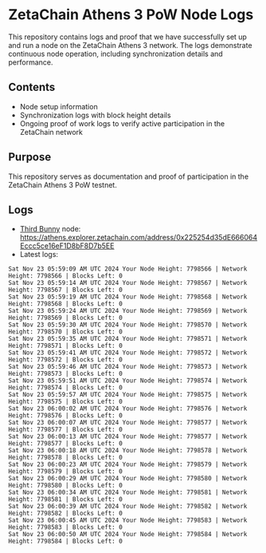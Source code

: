 # ZetaChain Athens 3 PoW Node Logs
This repository contains logs and proof that we have successfully set up and run a node on the ZetaChain Athens 3 network. The logs demonstrate continuous node operation, including synchronization details and performance.

## Contents
- Node setup information
- Synchronization logs with block height details
- Ongoing proof of work logs to verify active participation in the ZetaChain network

## Purpose
This repository serves as documentation and proof of participation in the ZetaChain Athens 3 PoW testnet.

## Logs

- [Third Bunny](https://thirdbunny.xyz/) node: https://athens.explorer.zetachain.com/address/0x225254d35dE666064Eccc5ce16eF1D8bF8D7b5EE
- Latest logs:
```
Sat Nov 23 05:59:09 AM UTC 2024 Your Node Height: 7798566 | Network Height: 7798566 | Blocks Left: 0
Sat Nov 23 05:59:14 AM UTC 2024 Your Node Height: 7798567 | Network Height: 7798567 | Blocks Left: 0
Sat Nov 23 05:59:19 AM UTC 2024 Your Node Height: 7798568 | Network Height: 7798568 | Blocks Left: 0
Sat Nov 23 05:59:24 AM UTC 2024 Your Node Height: 7798569 | Network Height: 7798569 | Blocks Left: 0
Sat Nov 23 05:59:30 AM UTC 2024 Your Node Height: 7798570 | Network Height: 7798570 | Blocks Left: 0
Sat Nov 23 05:59:35 AM UTC 2024 Your Node Height: 7798571 | Network Height: 7798571 | Blocks Left: 0
Sat Nov 23 05:59:41 AM UTC 2024 Your Node Height: 7798572 | Network Height: 7798572 | Blocks Left: 0
Sat Nov 23 05:59:46 AM UTC 2024 Your Node Height: 7798573 | Network Height: 7798573 | Blocks Left: 0
Sat Nov 23 05:59:51 AM UTC 2024 Your Node Height: 7798574 | Network Height: 7798574 | Blocks Left: 0
Sat Nov 23 05:59:57 AM UTC 2024 Your Node Height: 7798575 | Network Height: 7798575 | Blocks Left: 0
Sat Nov 23 06:00:02 AM UTC 2024 Your Node Height: 7798576 | Network Height: 7798576 | Blocks Left: 0
Sat Nov 23 06:00:07 AM UTC 2024 Your Node Height: 7798577 | Network Height: 7798577 | Blocks Left: 0
Sat Nov 23 06:00:13 AM UTC 2024 Your Node Height: 7798577 | Network Height: 7798577 | Blocks Left: 0
Sat Nov 23 06:00:18 AM UTC 2024 Your Node Height: 7798578 | Network Height: 7798578 | Blocks Left: 0
Sat Nov 23 06:00:23 AM UTC 2024 Your Node Height: 7798579 | Network Height: 7798579 | Blocks Left: 0
Sat Nov 23 06:00:29 AM UTC 2024 Your Node Height: 7798580 | Network Height: 7798580 | Blocks Left: 0
Sat Nov 23 06:00:34 AM UTC 2024 Your Node Height: 7798581 | Network Height: 7798581 | Blocks Left: 0
Sat Nov 23 06:00:39 AM UTC 2024 Your Node Height: 7798582 | Network Height: 7798582 | Blocks Left: 0
Sat Nov 23 06:00:45 AM UTC 2024 Your Node Height: 7798583 | Network Height: 7798583 | Blocks Left: 0
Sat Nov 23 06:00:50 AM UTC 2024 Your Node Height: 7798584 | Network Height: 7798584 | Blocks Left: 0
```
